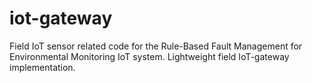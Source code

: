 # iot-gateway
Field IoT sensor related code for the Rule-Based Fault Management for Environmental Monitoring IoT system. Lightweight field IoT-gateway implementation.
